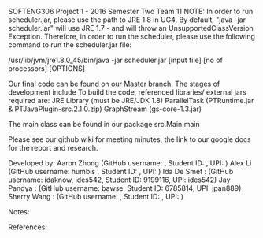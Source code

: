 SOFTENG306 Project 1 - 2016 Semester Two
Team 11
NOTE: In order to run scheduler.jar, please use the path to JRE 1.8 in UG4. By default, "java -jar scheduler.jar" will use JRE 1.7 - and will throw an UnsupportedClassVersion Exception. Therefore, in order to run the scheduler, please use the following command to run the scheduler.jar file:

/usr/lib/jvm/jre1.8.0_45/bin/java -jar scheduler.jar [input file] [no of processors] [OPTIONS] 

Our final code can be found on our Master branch. The stages of development include
To build the code, referenced libraries/ external jars required are:
  JRE Library (must be JRE/JDK 1.8)
  ParallelTask (PTRuntime.jar & PTJavaPlugin-src.2.1.0.zip)
  GraphStream (gs-core-1.3.jar)

The main class can be found in our package src.Main.main

Please see our github wiki for meeting minutes, the link to our google docs for the report and research.

Developed by: 
  Aaron Zhong
      (GitHub username:
      , Student ID: 
      , UPI: )
  Alex Li
      (GitHub username: humbis
      , Student ID: 
      , UPI: )
  Ida De Smet :
      (GitHub username: idaknow, ides542, 
      Student ID: 9199116, 
      UPI: ides542)
  Jay Pandya : 
      (GitHub username: bawse, 
      Student ID: 6785814,
      UPI: jpan889)
  Sherry Wang :
      (GitHub username: ,
      Student ID: ,
      UPI: )

Notes:


References:

